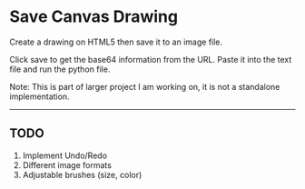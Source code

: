 # Save Canvas Drawing

Create a drawing on HTML5 then save it to an image file.

Click save to get the base64 information from the URL. Paste it into the text file and run the python file.

Note: This is part of larger project I am working on, it is not a standalone implementation.

---

## TODO

1. Implement Undo/Redo
1. Different image formats
1. Adjustable brushes (size, color)
